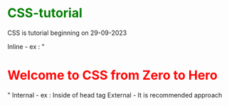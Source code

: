 # CSS-tutorial
CSS is tutorial beginning on 29-09-2023

Inline - ex : "<h1 style="color: red">Welcome to CSS from Zero to Hero</h1>"
Internal - ex : Inside of head tag
        <style>
        h1{
            color: green;
        }
    </style>
External - It is recommended approach
